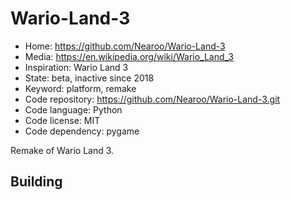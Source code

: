 # Wario-Land-3

- Home: https://github.com/Nearoo/Wario-Land-3
- Media: https://en.wikipedia.org/wiki/Wario_Land_3
- Inspiration: Wario Land 3
- State: beta, inactive since 2018
- Keyword: platform, remake
- Code repository: https://github.com/Nearoo/Wario-Land-3.git
- Code language: Python
- Code license: MIT
- Code dependency: pygame

Remake of Wario Land 3.

## Building
